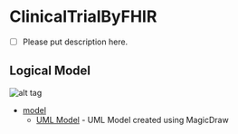 ClinicalTrialByFHIR
==============

- [ ] Please put description here.

## Logical Model

![alt tag](https://github.com/BD2KOnFHIR/CancerTrialByFHIR/blob/master/docs/CRFModel_20200106.jpg)


* [model](model)
  * [UML Model](model) - UML Model created using MagicDraw
